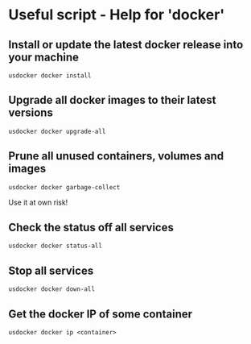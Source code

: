 # Useful script - Help for 'docker'

## Install or update the latest docker release into your machine

```
usdocker docker install
```

## Upgrade all docker images to their latest versions

```
usdocker docker upgrade-all
```

## Prune all unused containers, volumes and images

```
usdocker docker garbage-collect
```

Use it at own risk!

## Check the status off all services

```
usdocker docker status-all
```

## Stop all services

```
usdocker docker down-all
```

## Get the docker IP of some container

```
usdocker docker ip <container>
```

